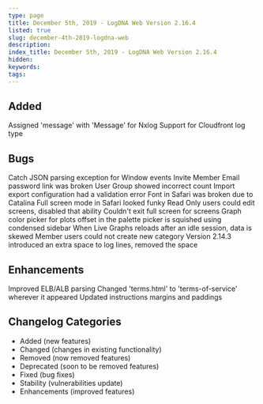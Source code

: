 ```yaml
---
type: page
title: December 5th, 2019 - LogDNA Web Version 2.16.4
listed: true
slug: december-4th-2019-logdna-web
description: 
index_title: December 5th, 2019 - LogDNA Web Version 2.16.4
hidden: 
keywords: 
tags: 
---
```





## Added
Assigned 'message' with 'Message' for Nxlog
Support for Cloudfront log type

## Bugs
Catch JSON parsing exception for Window events
Invite Member Email password link was broken
User Group showed incorrect count
Import export configuration had a validation error
Font in Safari was broken due to Catalina
Full screen mode in Safari looked funky
Read Only users could edit screens, disabled that ability
Couldn't exit full screen for screens
Graph color picker for plots offset in the palette picker is squished using condensed sidebar
When Live Graphs reloads after an idle session, data is skewed
Member users could not create new category
Version 2.14.3 introduced an extra space to log lines, removed the space


## Enhancements
Improved ELB/ALB parsing
Changed 'terms.html' to 'terms-of-service' wherever it appeared
Updated instructions margins and paddings

## Changelog Categories
* Added (new features)
* Changed (changes in existing functionality)
* Removed (now removed features)
* Deprecated (soon to be removed features)
* Fixed (bug fixes)
* Stability (vulnerabilities update)
* Enhancements (improved features)


